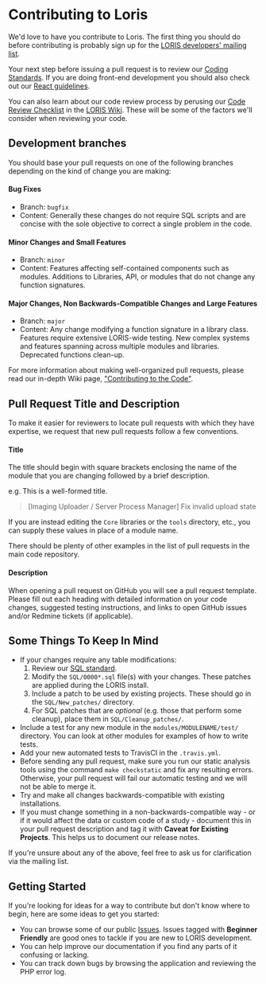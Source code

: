 # Contributing to Loris

We'd love to have you contribute to Loris. The first thing you should
do before contributing is probably sign up for the [LORIS developers'
mailing list](http://www.bic.mni.mcgill.ca/mailman/listinfo/loris-dev).

Your next step before issuing a pull request is to review our
[Coding Standards](./docs/CodingStandards.md). If you are doing
front-end development you should also check out our [React
guidelines](./LORIS_react.README.md).

You can also learn about our code
review process by perusing our [Code Review
Checklist](https://github.com/aces/Loris/wiki/Code-Review-Checklist)
in the [LORIS Wiki](https://github.com/aces/Loris/wiki). These will be
some of the factors we'll consider when reviewing your code.

## Development branches

You should base your pull requests on one of the following branches
depending on the kind of change you are making:

#### Bug Fixes
   - Branch: `bugfix` 
   - Content: Generally these changes do not require SQL scripts
   and are concise with the sole objective to correct a single problem
   in the code.

#### Minor Changes and Small Features
   - Branch: `minor` 
   - Content: Features affecting self-contained components such
   as modules. Additions to Libraries, API, or modules that do not change
   any function signatures.

#### Major Changes, Non Backwards-Compatible Changes and Large Features
   - Branch: `major` 
   - Content: Any change modifying a function signature in a
   library class. Features require extensive LORIS-wide testing. New
   complex systems and features spanning across multiple modules and
   libraries. Deprecated functions clean-up.

For more information about making well-organized pull requests,
please read our in-depth Wiki page, 
["Contributing to the Code"](https://github.com/aces/Loris/wiki/Contributing-to-the-Code).

## Pull Request Title and Description

To make it easier for reviewers to locate pull requests with which they have
expertise, we request that new pull requests follow a few conventions.

#### Title

The title should begin with square brackets enclosing the name of the
module that you are changing followed by a brief description.

e.g. This is a well-formed title. 

> [Imaging Uploader / Server Process Manager] Fix invalid upload state

If you are instead editing the `Core` libraries or the `tools` directory,
etc., you can supply these values in place of a module name.

There should be plenty of other examples in the list of pull requests
in the main code repository.

#### Description

When opening a pull request on GitHub you will see a pull request
template. Please fill out each heading with detailed information on your
code changes, suggested testing instructions, and links to open GitHub
issues and/or Redmine tickets (if applicable).

## Some Things To Keep In Mind

* If your changes require any table modifications:
    1. Review our [SQL standard](./docs/SQLModelingStandard.md).
    2. Modify the `SQL/0000*.sql` file(s) with your changes. These patches
    are applied during the LORIS install.  
    3. Include a patch to be used by existing projects. These should go in the 
    `SQL/New_patches/` directory.
    4. For SQL patches that are _optional_ (e.g. those that perform some 
            cleanup), place them in `SQL/Cleanup_patches/`.
* Include a test for any new module in the `modules/MODULENAME/test/`
  directory. You can look at other modules for examples of how to
  write tests.
* Add your new automated tests to TravisCI in the `.travis.yml`.
* Before sending any pull request, make sure you run our static analysis tools 
using the command `make checkstatic` and fix any resulting errors. Otherwise,
      your pull request will fail our automatic testing and we will not be able
      to merge it.
* Try and make all changes backwards-compatible with existing installations.  
* If you must change something in a non-backwards-compatible way - or if it 
would affect the data or custom code of a study - document this in your pull 
request description and tag it with **Caveat for Existing Projects**. 
This helps us to document our release notes.

If you're unsure about any of the above, feel free to ask us for
clarification via the mailing list.

## Getting Started

If you're looking for ideas for a way to contribute but don't know where
to begin, here are some ideas to get you started:

* You can browse some of our public
[Issues](https://github.com/aces/Loris/issues). Issues tagged with **Beginner
Friendly** are good ones to tackle if you are new to LORIS development.
* You can help improve our documentation if you find any parts of it
confusing or lacking.
* You can track down bugs by browsing the application and reviewing the
PHP error log.
